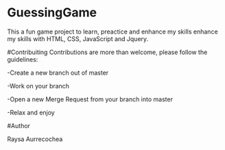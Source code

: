 # GuessingGame
This a fun game project to learn, preactice and enhance my skills enhance my skills with HTML, CSS, JavaScript and Jquery. 

#Contribuiting
Contributions are more than welcome, please follow the guidelines:


-Create a new branch out of master 

-Work on your branch

-Open a new Merge Request from your branch into master

-Relax and enjoy

#Author

Raysa Aurrecochea
